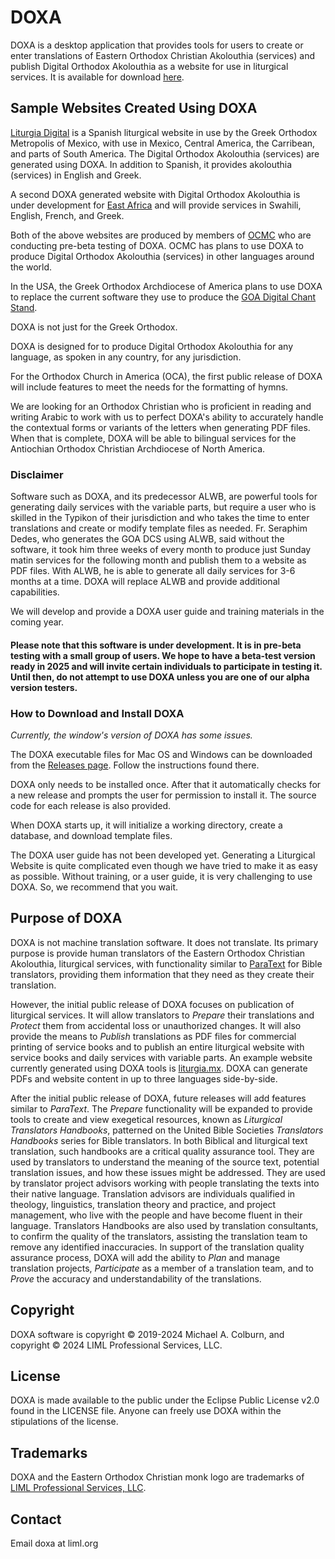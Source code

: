 # DOXA

DOXA is a desktop application that provides tools for users to create or enter translations of Eastern Orthodox Christian Akolouthia (services) and publish Digital Orthodox Akolouthia as a website for use in liturgical services. It is available for download [here](https://github.com/liturgiko/doxa/releases). 

## Sample Websites Created Using DOXA

[Liturgia Digital](https://liturgia.mx) is a Spanish liturgical website in use by the Greek Orthodox Metropolis of Mexico, with use in Mexico, Central America, the Carribean, and parts of South America. The Digital Orthodox Akolouthia (services) are generated using DOXA.  In addition to Spanish, it provides akolouthia (services) in English and Greek.

A second DOXA generated website with Digital Orthodox Akolouthia is under development for [East Africa](https://eac.liml.org) and will provide services in Swahili, English, French, and Greek. 

Both of the above websites are produced by members of [OCMC](https://ocmc.org) who are conducting pre-beta testing of DOXA.  OCMC has plans to use DOXA to produce Digital Orthodox Akolouthia (services) in other languages around the world.

In the USA, the Greek Orthodox Archdiocese of America plans to use DOXA to replace the current software they use to produce the [GOA Digital Chant Stand](https://dcs.goarch.org).  

DOXA is not just for the Greek Orthodox.

DOXA is designed for to produce Digital Orthodox Akolouthia for any language, as spoken in any country, for any jurisdiction.    

For the Orthodox Church in America (OCA), the first public release of DOXA will include features to meet the needs for the formatting of hymns. 

We are looking for an Orthodox Christian who is proficient in reading and writing Arabic to work with us to perfect DOXA's ability to accurately handle the contextual forms or variants of the letters when generating PDF files.  When that is complete, DOXA will be able to bilingual services for the Antiochian Orthodox Christian Archdiocese of North America. 

### Disclaimer

Software such as DOXA, and its predecessor ALWB, are powerful tools for generating daily services with the variable parts, but require a user who is skilled in the Typikon of their jurisdiction and who takes the time to enter translations and create or modify template files as needed. Fr. Seraphim Dedes, who generates the GOA DCS using ALWB, said without the software, it took him three weeks of every month to produce just Sunday matin services for the following month and publish them to a website as PDF files.  With ALWB, he is able to generate all daily services for 3-6 months at a time.  DOXA will replace ALWB and provide additional capabilities.

We will develop and provide a DOXA user guide and training materials in the coming year.

#### Please note that this software is under development.  It is in pre-beta testing with a small group of users.  We hope to have a beta-test version ready in 2025 and will invite certain individuals to participate in testing it. Until then, do not attempt to use DOXA unless you are one of our alpha version testers.

### How to Download and Install DOXA

_Currently, the window's version of DOXA has some issues._  

The DOXA executable files for Mac OS and Windows can be downloaded from the [Releases page](https://github.com/liturgiko/doxa/releases).  Follow the instructions found there.  

DOXA only needs to be installed once.  After that it automatically checks for a new release and prompts the user for permission to install it.  The source code for each release is also provided.

When DOXA starts up, it will initialize a working directory, create a database, and download template files.   

The DOXA user guide has not been developed yet.  Generating a Liturgical Website is quite complicated even though we have tried to make it as easy as possible.  Without training, or a user guide, it is very challenging to use DOXA.  So, we recommend that you wait.  

## Purpose of DOXA

DOXA is not machine translation software. It does not translate.  Its primary purpose is provide human translators of the Eastern Orthodox Christian Akolouthia, liturgical services, with functionality similar to [ParaText](https://paratext.org) for Bible translators, providing them information that they need as they create their translation.

However, the initial public release of DOXA focuses on publication of liturgical services.  It will allow translators to *Prepare* their translations and *Protect* them from accidental loss or unauthorized changes.  It will also provide the means to *Publish* translations as PDF files for commercial printing of service books and to publish an entire liturgical website with service books and daily services with variable parts.  An example website currently generated using DOXA tools is [liturgia.mx](https://liturgia.mx).  DOXA can generate PDFs and website content in up to three languages side-by-side.

After the initial public release of DOXA, future releases will add features similar to *ParaText*. The  *Prepare* functionality will be expanded to provide tools to create and view exegetical resources, known as *Liturgical Translators Handbooks*, patterned on the United Bible Societies *Translators Handbooks* series for Bible translators. In both Biblical and liturgical text translation, such handbooks are a critical quality assurance tool.  They are used by translators to understand the meaning of the source text, potential translation issues, and how these issues might be addressed.  They are used by translator project advisors working with people translating the texts into their native language. Translation advisors are individuals qualified in theology, linguistics, translation theory and practice, and project management, who live with the people and have become fluent in their language.   Translators Handbooks are also used by translation consultants, to confirm the quality of the translators, assisting the translation team to remove any identified inaccuracies.  In support of the translation quality assurance process, DOXA will add the ability to *Plan* and manage translation projects, *Participate* as a member of a translation team, and to *Prove* the accuracy and understandability of the translations.

## Copyright 

DOXA software is copyright © 2019-2024 Michael A. Colburn, and copyright © 2024 LIML Professional Services, LLC.

## License

DOXA is made available to the public under the Eclipse Public License v2.0 found in the LICENSE file.  Anyone can freely use DOXA within the stipulations of the license.

## Trademarks

DOXA and the Eastern Orthodox Christian monk logo are trademarks of [LIML Professional Services, LLC](https://liml.org). 

## Contact 

Email doxa at liml.org



